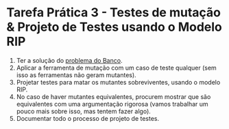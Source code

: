 # Tarefa Prática 3 - Testes de mutação & Projeto de Testes usando o Modelo RIP

1. Ter a solução do [problema do Banco](https://olimpiada.ic.unicamp.br/pratique/p2/2012/f2/banco/).
2. Aplicar a ferramenta de mutação com um caso de teste qualquer (sem isso as ferramentas não geram mutantes).
3. Projetar testes para matar os mutantes sobreviventes, usando o modelo RIP.
4. No caso de haver mutantes equivalentes, procurem mostrar que são equivalentes com uma argumentação rigorosa (vamos trabalhar um pouco mais sobre isso, mas tentem fazer algo).
4. Documentar todo o processo de projeto de testes. 